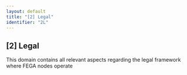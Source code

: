 ```yaml
---
layout: default
title: "[2] Legal"
identifier: "2L"
---
```


## [2] Legal

This domain contains all relevant aspects regarding the legal framework where FEGA nodes operate
